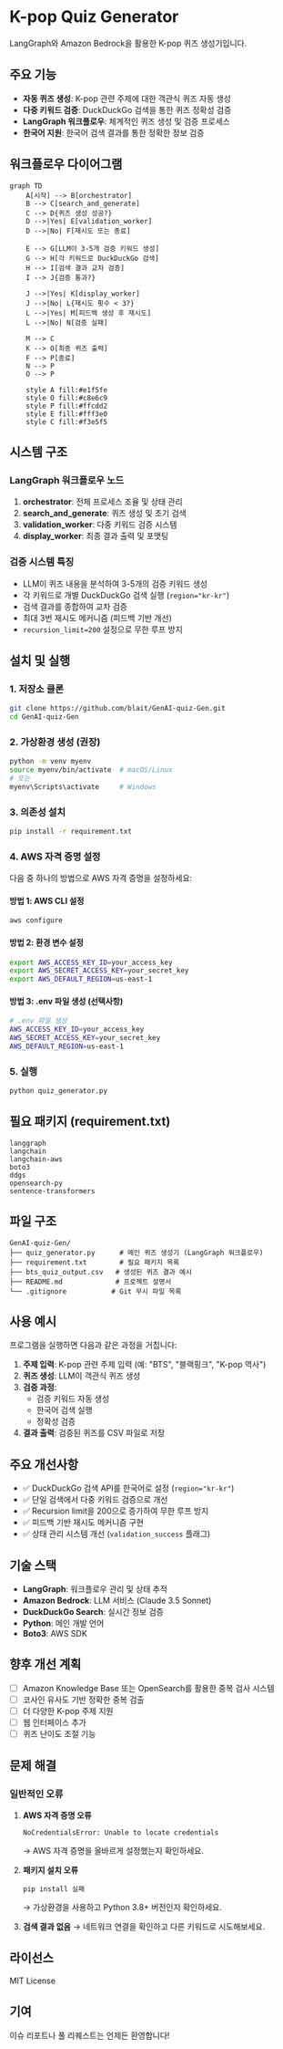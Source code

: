 # K-pop Quiz Generator

LangGraph와 Amazon Bedrock을 활용한 K-pop 퀴즈 생성기입니다.

## 주요 기능

- **자동 퀴즈 생성**: K-pop 관련 주제에 대한 객관식 퀴즈 자동 생성
- **다중 키워드 검증**: DuckDuckGo 검색을 통한 퀴즈 정확성 검증
- **LangGraph 워크플로우**: 체계적인 퀴즈 생성 및 검증 프로세스
- **한국어 지원**: 한국어 검색 결과를 통한 정확한 정보 검증

## 워크플로우 다이어그램

```mermaid
graph TD
    A[시작] --> B[orchestrator]
    B --> C[search_and_generate]
    C --> D{퀴즈 생성 성공?}
    D -->|Yes| E[validation_worker]
    D -->|No| F[재시도 또는 종료]
    
    E --> G[LLM이 3-5개 검증 키워드 생성]
    G --> H[각 키워드로 DuckDuckGo 검색]
    H --> I[검색 결과 교차 검증]
    I --> J{검증 통과?}
    
    J -->|Yes| K[display_worker]
    J -->|No| L{재시도 횟수 < 3?}
    L -->|Yes| M[피드백 생성 후 재시도]
    L -->|No| N[검증 실패]
    
    M --> C
    K --> O[최종 퀴즈 출력]
    F --> P[종료]
    N --> P
    O --> P
    
    style A fill:#e1f5fe
    style O fill:#c8e6c9
    style P fill:#ffcdd2
    style E fill:#fff3e0
    style C fill:#f3e5f5
```

## 시스템 구조

### LangGraph 워크플로우 노드
1. **orchestrator**: 전체 프로세스 조율 및 상태 관리
2. **search_and_generate**: 퀴즈 생성 및 초기 검색
3. **validation_worker**: 다중 키워드 검증 시스템
4. **display_worker**: 최종 결과 출력 및 포맷팅

### 검증 시스템 특징
- LLM이 퀴즈 내용을 분석하여 3-5개의 검증 키워드 생성
- 각 키워드로 개별 DuckDuckGo 검색 실행 (`region="kr-kr"`)
- 검색 결과를 종합하여 교차 검증
- 최대 3번 재시도 메커니즘 (피드백 기반 개선)
- `recursion_limit=200` 설정으로 무한 루프 방지

## 설치 및 실행

### 1. 저장소 클론
```bash
git clone https://github.com/blait/GenAI-quiz-Gen.git
cd GenAI-quiz-Gen
```

### 2. 가상환경 생성 (권장)
```bash
python -m venv myenv
source myenv/bin/activate  # macOS/Linux
# 또는
myenv\Scripts\activate     # Windows
```

### 3. 의존성 설치
```bash
pip install -r requirement.txt
```

### 4. AWS 자격 증명 설정
다음 중 하나의 방법으로 AWS 자격 증명을 설정하세요:

#### 방법 1: AWS CLI 설정
```bash
aws configure
```

#### 방법 2: 환경 변수 설정
```bash
export AWS_ACCESS_KEY_ID=your_access_key
export AWS_SECRET_ACCESS_KEY=your_secret_key
export AWS_DEFAULT_REGION=us-east-1
```

#### 방법 3: .env 파일 생성 (선택사항)
```bash
# .env 파일 생성
AWS_ACCESS_KEY_ID=your_access_key
AWS_SECRET_ACCESS_KEY=your_secret_key
AWS_DEFAULT_REGION=us-east-1
```

### 5. 실행
```bash
python quiz_generator.py
```

## 필요 패키지 (requirement.txt)

```
langgraph
langchain
langchain-aws
boto3
ddgs
opensearch-py
sentence-transformers
```

## 파일 구조

```
GenAI-quiz-Gen/
├── quiz_generator.py      # 메인 퀴즈 생성기 (LangGraph 워크플로우)
├── requirement.txt        # 필요 패키지 목록
├── bts_quiz_output.csv   # 생성된 퀴즈 결과 예시
├── README.md             # 프로젝트 설명서
└── .gitignore           # Git 무시 파일 목록
```

## 사용 예시

프로그램을 실행하면 다음과 같은 과정을 거칩니다:

1. **주제 입력**: K-pop 관련 주제 입력 (예: "BTS", "블랙핑크", "K-pop 역사")
2. **퀴즈 생성**: LLM이 객관식 퀴즈 생성
3. **검증 과정**: 
   - 검증 키워드 자동 생성
   - 한국어 검색 실행
   - 정확성 검증
4. **결과 출력**: 검증된 퀴즈를 CSV 파일로 저장

## 주요 개선사항

- ✅ DuckDuckGo 검색 API를 한국어로 설정 (`region="kr-kr"`)
- ✅ 단일 검색에서 다중 키워드 검증으로 개선
- ✅ Recursion limit을 200으로 증가하여 무한 루프 방지
- ✅ 피드백 기반 재시도 메커니즘 구현
- ✅ 상태 관리 시스템 개선 (`validation_success` 플래그)

## 기술 스택

- **LangGraph**: 워크플로우 관리 및 상태 추적
- **Amazon Bedrock**: LLM 서비스 (Claude 3.5 Sonnet)
- **DuckDuckGo Search**: 실시간 정보 검증
- **Python**: 메인 개발 언어
- **Boto3**: AWS SDK

## 향후 개선 계획

- [ ] Amazon Knowledge Base 또는 OpenSearch를 활용한 중복 검사 시스템
- [ ] 코사인 유사도 기반 정확한 중복 검출
- [ ] 더 다양한 K-pop 주제 지원
- [ ] 웹 인터페이스 추가
- [ ] 퀴즈 난이도 조절 기능

## 문제 해결

### 일반적인 오류

1. **AWS 자격 증명 오류**
   ```
   NoCredentialsError: Unable to locate credentials
   ```
   → AWS 자격 증명을 올바르게 설정했는지 확인하세요.

2. **패키지 설치 오류**
   ```
   pip install 실패
   ```
   → 가상환경을 사용하고 Python 3.8+ 버전인지 확인하세요.

3. **검색 결과 없음**
   → 네트워크 연결을 확인하고 다른 키워드로 시도해보세요.

## 라이선스

MIT License

## 기여

이슈 리포트나 풀 리퀘스트는 언제든 환영합니다!
